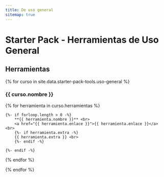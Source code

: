 ```yaml
---
title: De uso general
sitemap: true
---
```


# Starter Pack - Herramientas de Uso General
## Herramientas
{% for curso in site.data.starter-pack-tools.uso-general %}

### {{ curso.nombre }}

  {% for herramienta in curso.herramientas %}

    {%- if forloop.length > 0 -%}
        **{{ herramienta.nombre }}** <br>
        <a href="{{ herramienta.enlace }}">{{ herramienta.enlace }}</a><br>
        {%- if herramienta.extra -%}
        {{ herramienta.extra }} <br>
        {%- endif -%}

    {%- endif -%}

  {% endfor %}

{% endfor %}